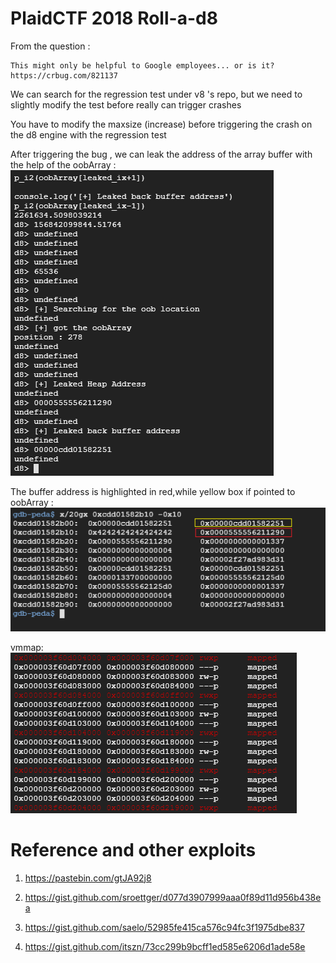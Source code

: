# PlaidCTF 2018 Roll-a-d8

From the question : 

```
This might only be helpful to Google employees... or is it? https://crbug.com/821137
```

We can search for the regression test under v8 's repo, but we need to slightly modify the test before really can trigger crashes

You have to modify the maxsize (increase) before triggering the crash on the d8 engine with the regression test 

After triggering the bug , we can leak the address of the array buffer with the help of the oobArray :
![alt text](1.png)

The buffer address is highlighted in red,while yellow box if pointed to oobArray :
![alt text](2.png)


vmmap:
![alt text](4.png)


# Reference and other exploits

1. https://pastebin.com/gtJA92j8

2. https://gist.github.com/sroettger/d077d3907999aaa0f89d11d956b438ea

3. https://gist.github.com/saelo/52985fe415ca576c94fc3f1975dbe837

4. https://gist.github.com/itszn/73cc299b9bcff1ed585e6206d1ade58e



